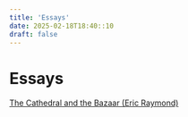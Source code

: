 ```yaml
---
title: 'Essays'
date: 2025-02-18T18:40::10
draft: false
---
```


# Essays

[The Cathedral and the Bazaar (Eric Raymond)](<Essays%20528b77b42bdb4e8ea00c6ae988d66ae7/The%20Cathedral%20and%20the%20Bazaar%20(Eric%20Raymond)%207ea2ebb70df64ff89bbbf34ea512188d.md>)
